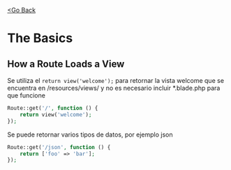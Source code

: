 [<Go Back](/README.md)

# The Basics

## How a Route Loads a View

Se utiliza el `return view('welcome');` para retornar la vista welcome que se encuentra en /resources/views/ y no es necesario incluir \*.blade.php para que funcione

```php
Route::get('/', function () {
    return view('welcome');
});
```

Se puede retornar varios tipos de datos, por ejemplo json

```php
Route::get('/json', function () {
    return ['foo' => 'bar'];
});
```

